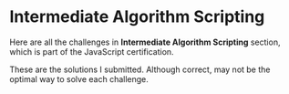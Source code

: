# Intermediate Algorithm Scripting

Here are all the challenges in **Intermediate Algorithm Scripting** section, which is part of the JavaScript certification.

These are the solutions I submitted. Although correct, may not be the optimal way to solve each challenge.
